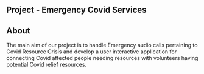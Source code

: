 ## Project - Emergency Covid Services

## About
The main aim of our project is to handle Emergency audio calls pertaining to Covid Resource Crisis and develop a user interactive application for connecting Covid affected people needing resources with volunteers having potential Covid relief resources.
